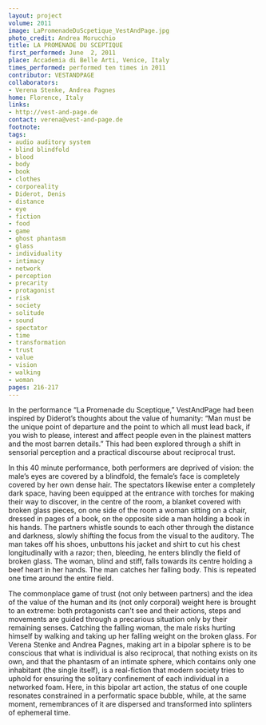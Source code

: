 ```yaml
---
layout: project
volume: 2011
image: LaPromenadeDuScpetique_VestAndPage.jpg
photo_credit: Andrea Morucchio
title: LA PROMENADE DU SCEPTIQUE
first_performed: June  2, 2011
place: Accademia di Belle Arti, Venice, Italy
times_performed: performed ten times in 2011
contributor: VESTANDPAGE
collaborators:
- Verena Stenke, Andrea Pagnes
home: Florence, Italy
links:
- http://vest-and-page.de
contact: verena@vest-and-page.de
footnote: 
tags:
- audio auditory system
- blind blindfold
- blood
- body
- book
- clothes
- corporeality
- Diderot, Denis
- distance
- eye
- fiction
- food
- game
- ghost phantasm
- glass
- individuality
- intimacy
- network
- perception
- precarity
- protagonist
- risk
- society
- solitude
- sound
- spectator
- time
- transformation
- trust
- value
- vision
- walking
- woman
pages: 216-217
---
```


In the performance “La Promenade du Sceptique,” VestAndPage had been inspired by Diderot’s thoughts about the value of humanity: “Man must be the unique point of departure and the point to which all must lead back, if you wish to please, interest and affect people even in the plainest matters and the most barren details.” This had been explored through a shift in sensorial perception and a practical discourse about reciprocal trust. 

In this 40 minute performance, both performers are deprived of vision: the male’s eyes are covered by a blindfold, the female’s face is completely covered by her own dense hair. The spectators likewise enter a completely dark space, having been equipped at the entrance with torches for making their way to discover, in the centre of the room, a blanket covered with broken glass pieces, on one side of the room a woman sitting on a chair, dressed in pages of a book, on the opposite side a man holding a book in his hands. The partners whistle sounds to each other through the distance and darkness, slowly shifting the focus from the visual to the auditory. The man takes off his shoes, unbuttons his jacket and shirt to cut his chest longitudinally with a razor; then, bleeding, he enters blindly the field of broken glass. The woman, blind and stiff, falls towards its centre holding a beef heart in her hands. The man catches her falling body. This is repeated one time around the entire field. 

The commonplace game of trust (not only between partners) and the idea of the value of the human and its (not only corporal) weight here is brought to an extreme: both protagonists can’t see and their actions, steps and movements are guided through a precarious situation only by their remaining senses. Catching the falling woman, the male risks hurting himself by walking and taking up her falling weight on the broken glass. For Verena Stenke and Andrea Pagnes, making art in a bipolar sphere is to be conscious that what is individual is also reciprocal, that nothing exists on its own, and that the phantasm of an intimate sphere, which contains only one inhabitant (the single itself), is a real-fiction that modern society tries to uphold for ensuring the solitary confinement of each individual in a networked foam. Here, in this bipolar art action, the status of one couple resonates constrained in a performatic space bubble, while, at the same moment, remembrances of it are dispersed and transformed into splinters of ephemeral time. 
